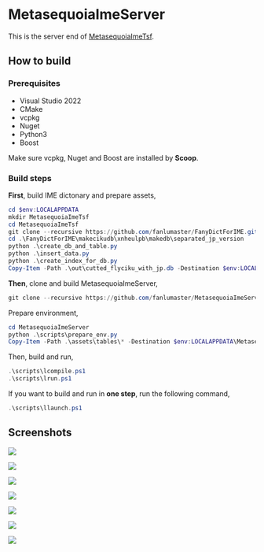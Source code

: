 # MetasequoiaImeServer

This is the server end of [MetasequoiaImeTsf](https://github.com/fanlumaster/MetasequoiaImeTsf).

## How to build

### Prerequisites

- Visual Studio 2022
- CMake
- vcpkg
- Nuget
- Python3
- Boost

Make sure vcpkg, Nuget and Boost are installed by **Scoop**.

### Build steps

**First**, build IME dictonary and prepare assets,

```powershell
cd $env:LOCALAPPDATA
mkdir MetasequoiaImeTsf
cd MetasequoiaImeTsf
git clone --recursive https://github.com/fanlumaster/FanyDictForIME.git
cd .\FanyDictForIME\makecikudb\xnheulpb\makedb\separated_jp_version
python .\create_db_and_table.py
python .\insert_data.py
python .\create_index_for_db.py
Copy-Item -Path .\out\cutted_flyciku_with_jp.db -Destination $env:LOCALAPPDATA\MetasequoiaImeTsf
```

**Then**, clone and build MetasequoiaImeServer,

```powershell
git clone --recursive https://github.com/fanlumaster/MetasequoiaImeServer.git
```

Prepare environment,

```powershell
cd MetasequoiaImeServer
python .\scripts\prepare_env.py
Copy-Item -Path .\assets\tables\* -Destination $env:LOCALAPPDATA\MetasequoiaImeTsf
```

Then, build and run,

```powershell
.\scripts\lcompile.ps1
.\scripts\lrun.ps1
```

If you want to build and run in **one step**, run the following command,

```powershell
.\scripts\llaunch.ps1
```

## Screenshots

![](https://i.postimg.cc/c402J3KR/image.png)

![](https://i.postimg.cc/v8Bpx6Gf/image.png)

![](https://i.postimg.cc/ssBgtM5M/image.png)

![](https://i.postimg.cc/ryDqXH0B/image.png)

![](https://i.postimg.cc/2m9WJTgR/image.png)

![](https://i.postimg.cc/L96qQZT8/image.png)

![](https://i.postimg.cc/FNcz9QTv/image.png)
